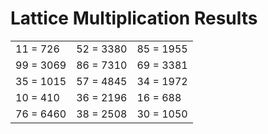 # Lattice Multiplication Results

|   |   |   |
|---|---|---|
| 11 = 726 | 52 = 3380 | 85 = 1955 |
| 99 = 3069 | 86 = 7310 | 69 = 3381 |
| 35 = 1015 | 57 = 4845 | 34 = 1972 |
| 10 = 410 | 36 = 2196 | 16 = 688 |
| 76 = 6460 | 38 = 2508 | 30 = 1050 |
